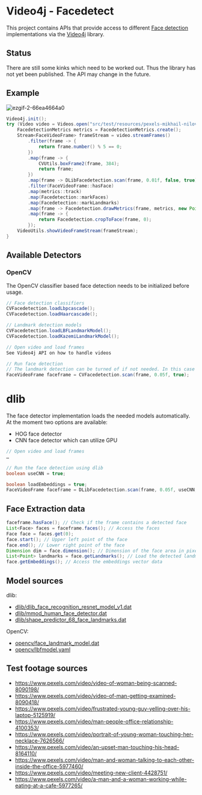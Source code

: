 # Video4j - Facedetect

This project contains APIs that provide access to different [Face detection](https://en.wikipedia.org/wiki/Face_detection) implementations via the [Video4j](https://github.com/metaloom/video4j) library.

## Status

There are still some kinks which need to be worked out. Thus the library has not yet been published. The API may change in the future.

## Example

![ezgif-2-66ea4664a0](https://user-images.githubusercontent.com/326605/213294042-a36913c8-8c94-4194-8e80-bc47ca32f99c.gif)

```java
Video4j.init();
try (Video video = Videos.open("src/test/resources/pexels-mikhail-nilov-7626566.mp4")) {
    FacedetectionMetrics metrics = FacedetectionMetrics.create();
    Stream<FaceVideoFrame> frameStream = video.streamFrames()
        .filter(frame -> {
            return frame.number() % 5 == 0;
        })
        .map(frame -> {
            CVUtils.boxFrame2(frame, 384);
            return frame;
        })
        .map(frame -> DLibFacedetection.scan(frame, 0.01f, false, true))
        .filter(FaceVideoFrame::hasFace)
        .map(metrics::track)
        .map(Facedetection::markFaces)
        .map(Facedetection::markLandmarks)
        .map(frame -> Facedetection.drawMetrics(frame, metrics, new Point(25, 45)))
        .map(frame -> {
            return Facedetection.cropToFace(frame, 0);
        });
    VideoUtils.showVideoFrameStream(frameStream);
}
```

## Available Detectors

### OpenCV

The OpenCV classifier based face detection needs to be initialized before usage.

```java
// Face detection classifiers
CVFacedetection.loadLbpcascade();
CVFacedetection.loadHaarcascade();

// Landmark detection models
CVFacedetection.loadLBFLandmarkModel();
CVFacedetection.loadKazemiLandmarkModel();

// Open video and load frames
See Video4j API on how to handle videos

// Run face detection 
// The landmark detection can be turned of if not needed. In this case no landmark model is needed.
FaceVideoFrame faceframe = CVFacedetection.scan(frame, 0.05f, true);
```

# dlib

The face detector implementation loads the needed models automatically.
At the moment two options are available:

* HOG face detector
* CNN face detector which can utilize GPU

```java
// Open video and load frames
…

// Run the face detection using dlib
boolean useCNN = true;

boolean loadEmbeddings = true;
FaceVideoFrame faceframe = DLibFacedetection.scan(frame, 0.05f, useCNN, loadEmbeddings);
```

## Face Extraction data

```java
faceframe.hasFace(); // Check if the frame contains a detected face
List<Face> faces = faceframe.faces(); // Access the faces
Face face = faces.get(0);
face.start(); // Upper left point of the face
face.end(); // Lower right point of the face
Dimension dim = face.dimension(); // Dimension of the face area in pixel
List<Point> landmarks = face.getLandmarks(); // Load the detected landmarks
face.getEmbeddings(); // Access the embeddings vector data
```

## Model sources

dlib:

* [dlib/dlib_face_recognition_resnet_model_v1.dat](https://github.com/davisking/dlib-models/blob/master/dlib_face_recognition_resnet_model_v1.dat.bz2)
* [dlib/mmod_human_face_detector.dat](http://dlib.net/files/mmod_human_face_detector.dat.bz2)
* [dlib/shape_predictor_68_face_landmarks.dat](https://raw.githubusercontent.com/italojs/facial-landmarks-recognition/master/shape_predictor_68_face_landmarks.dat)

OpenCV:

* [opencv/face_landmark_model.dat](https://raw.githubusercontent.com/opencv/opencv_3rdparty/contrib_face_alignment_20170818/face_landmark_model.dat)
* [opencv/lbfmodel.yaml](https://raw.githubusercontent.com/kurnianggoro/GSOC2017/master/data/lbfmodel.yaml)


## Test footage sources

* https://www.pexels.com/video/video-of-woman-being-scanned-8090198/
* https://www.pexels.com/video/video-of-man-getting-examined-8090418/
* https://www.pexels.com/video/frustrated-young-guy-yelling-over-his-laptop-5125919/
* https://www.pexels.com/video/man-people-office-relationship-4100353/
* https://www.pexels.com/video/portrait-of-young-woman-touching-her-necklace-7626566/
* https://www.pexels.com/video/an-upset-man-touching-his-head-8164110/
* https://www.pexels.com/video/man-and-woman-talking-to-each-other-inside-the-office-5977460/
* https://www.pexels.com/video/meeting-new-client-4428751/
* https://www.pexels.com/video/a-man-and-a-woman-working-while-eating-at-a-cafe-5977265/

